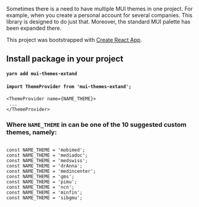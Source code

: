 Sometimes there is a need to have multiple MUI themes in one project. For example, when you create a personal account for several companies. This library is designed to do just that. Moreover, the standard MUI palette has been expanded there.

This project was bootstrapped with [Create React App](https://github.com/facebook/create-react-app).

## Install package in your project

#### `yarn add mui-themes-extand`

#### `import ThemeProvider from 'mui-themes-extand';`

```
<ThemeProvider name={NAME_THEME}>
 ...
</ThemeProvider>
```

### Where `NAME_THEME` in can be one of the 10 suggested custom themes, namely:

```

const NAME_THEME = 'mobimed';
const NAME_THEME = 'mediadoc';
const NAME_THEME = 'medswiss';
const NAME_THEME = 'drAnna';
const NAME_THEME = 'medincenter';
const NAME_THEME = 'gms';
const NAME_THEME = 'pimu';
const NAME_THEME = 'ncn';
const NAME_THEME = 'minfin';
const NAME_THEME = 'sibgmu';

```
